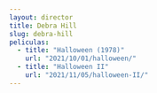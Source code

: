 ```yaml
---
layout: director
title: Debra Hill
slug: debra-hill
peliculas:
  - title: "Halloween (1978)"
    url: "2021/10/01/halloween/"
  - title: "Halloween II"
    url: "2021/11/05/halloween-II/"
---
```

